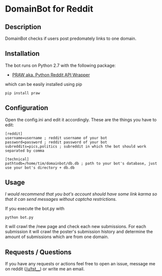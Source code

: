 # DomainBot for Reddit

## Description
DomainBot checks if users post predomately links to one domain. 


## Installation

The bot runs on Python 2.7 with the following package:

* [PRAW aka. Python Reddit API Wrapper](https://github.com/praw-dev/praw)

which can be easily installed using pip

    pip install praw


## Configuration

Open the config.ini and edit it accordingly. These are the things you have to edit:

    [reddit]
    username=username ; reddit username of your bot
    password=password ; reddit password of your bot
    subreddits=pics,politics ; subreddit in which the bot should work separated by comma

    [technical]
    pathtodb=/home/tim/domainbot/db.db ; path to your bot's database, just use your bot's directory + db.db

## Usage

*I would recommend that you bot's account should have some link karma so that it can send messages without captcha restrictions.*

If you execute the bot.py with

    python bot.py

it will crawl the /new page and check each new submissions. For each submission it will crawl the poster's submission history and determine the amount of submissions which are from one domain.

## Requests / Questions

If you have any requests or actions feel free to open an issue, message me on reddit ([/u/tst__](http://www.reddit.com/message/compose/?to=tst__)) or write me an email.

